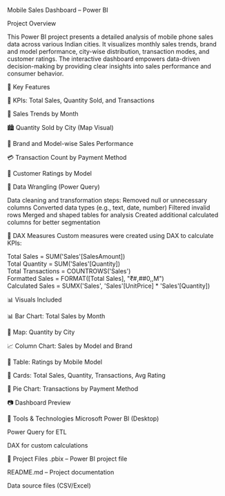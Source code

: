 Mobile Sales Dashboard – Power BI

Project Overview

This Power BI project presents a detailed analysis of mobile phone sales data across various Indian cities. It visualizes monthly sales trends, brand and model performance, city-wise distribution, transaction modes, and customer ratings.
The interactive dashboard empowers data-driven decision-making by providing clear insights into sales performance and consumer behavior.



📁 Key Features

🚀 KPIs: Total Sales, Quantity Sold, and Transactions

📅 Sales Trends by Month

🏙️ Quantity Sold by City (Map Visual)

📱 Brand and Model-wise Sales Performance

💳 Transaction Count by Payment Method

🌟 Customer Ratings by Model

🧹 Data Wrangling (Power Query)



Data cleaning and transformation steps:
Removed null or unnecessary columns
Converted data types (e.g., text, date, number)
Filtered invalid rows
Merged and shaped tables for analysis
Created additional calculated columns for better segmentation


🧮 DAX Measures
Custom measures were created using DAX to calculate KPIs:

Total Sales = SUM('Sales'[SalesAmount])  
Total Quantity = SUM('Sales'[Quantity])  
Total Transactions = COUNTROWS('Sales')  
Formatted Sales = FORMAT([Total Sales], "₹#,##0,,M")  
Calculated Sales = SUMX('Sales', 'Sales'[UnitPrice] * 'Sales'[Quantity])  



📊 Visuals Included

📊 Bar Chart: Total Sales by Month

🧭 Map: Quantity by City

📈 Column Chart: Sales by Model and Brand

🧾 Table: Ratings by Mobile Model

🧮 Cards: Total Sales, Quantity, Transactions, Avg Rating

🥧 Pie Chart: Transactions by Payment Method

📷 Dashboard Preview


📌 Tools & Technologies
Microsoft Power BI (Desktop)

Power Query for ETL

DAX for custom calculations


📂 Project Files
.pbix – Power BI project file

README.md – Project documentation

Data source files (CSV/Excel)


